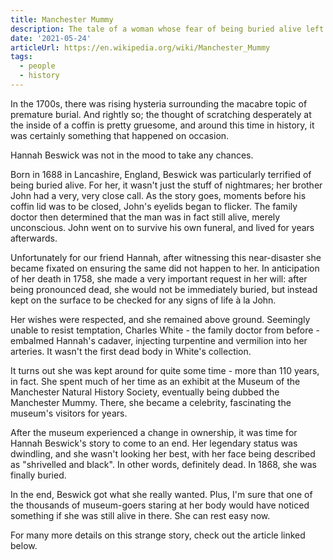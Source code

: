```yaml
---
title: Manchester Mummy
description: The tale of a woman whose fear of being buried alive left her corpse on display 100 years after her death.
date: '2021-05-24'
articleUrl: https://en.wikipedia.org/wiki/Manchester_Mummy
tags:
  - people
  - history
---
```


In the 1700s, there was rising hysteria surrounding the macabre topic of premature burial. And rightly so; the thought of scratching desperately at the inside of a coffin is pretty gruesome, and around this time in history, it was certainly something that happened on occasion. 

Hannah Beswick was not in the mood to take any chances. 

Born in 1688 in Lancashire, England, Beswick was particularly terrified of being buried alive. For her, it wasn't just the stuff of nightmares; her brother John had a very, very close call. As the story goes, moments before his coffin lid was to be closed, John's eyelids began to flicker. The family doctor then determined that the man was in fact still alive, merely unconscious. John went on to survive his own funeral, and lived for years afterwards.

Unfortunately for our friend Hannah, after witnessing this near-disaster she became fixated on ensuring the same did not happen to her. In anticipation of her death in 1758, she made a very important request in her will: after being pronounced dead, she would not be immediately buried, but instead kept on the surface to be checked for any signs of life à la John.

Her wishes were respected, and she remained above ground. Seemingly unable to resist temptation, Charles White - the family doctor from before - embalmed Hannah's cadaver, injecting turpentine and vermilion into her arteries. It wasn't the first dead body in White's collection. 

It turns out she was kept around for quite some time - more than 110 years, in fact. She spent much of her time as an exhibit at the Museum of the Manchester Natural History Society, eventually being dubbed the Manchester Mummy. There, she became a celebrity, fascinating the museum's visitors for years.

After the museum experienced a change in ownership, it was time for Hannah Beswick's story to come to an end. Her legendary status was dwindling, and she wasn't looking her best, with her face being described as "shrivelled and black". In other words, definitely dead. In 1868, she was finally buried.

In the end, Beswick got what she really wanted. Plus, I'm sure that one of the thousands of museum-goers staring at her body would have noticed something if she was still alive in there. She can rest easy now.

For many more details on this strange story, check out the article linked below.